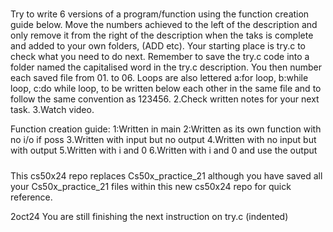 #####
Try to write 6 versions of a program/function using the function creation guide below. Move the numbers achieved to the left of the description and only remove it from the right of the description when the taks is complete and added to your own folders, (ADD etc).
Your starting place is try.c to check what you need to do next. Remember to save the try.c code into a folder named the capitalised word in the try.c description. You then number each saved file from 01. to 06.
Loops are also lettered a:for loop, b:while loop, c:do while loop, to be written below each other in the same file and to follow the same convention as 123456.
2.Check written notes for your next task.
3.Watch video.

Function creation guide:
1:Written in main
2:Written as its own function with no i/o if poss
3.Written with input but no output
4.Written with no input but with output
5.Written with i and 0
6.Written with i and 0 and use the output
#####
This cs50x24 repo replaces Cs50x_practice_21 although you have saved all your Cs50x_practice_21 files within this new cs50x24 repo for quick reference. 

2oct24
You are still finishing the next instruction on try.c (indented)
